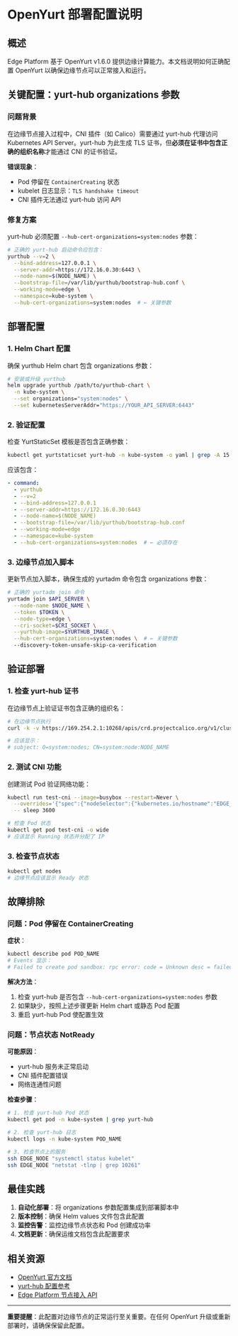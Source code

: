 # OpenYurt 部署配置说明

## 概述

Edge Platform 基于 OpenYurt v1.6.0 提供边缘计算能力。本文档说明如何正确配置 OpenYurt 以确保边缘节点可以正常接入和运行。

## 关键配置：yurt-hub organizations 参数

### 问题背景

在边缘节点接入过程中，CNI 插件（如 Calico）需要通过 yurt-hub 代理访问 Kubernetes API Server。yurt-hub 为此生成 TLS 证书，但**必须在证书中包含正确的组织名称**才能通过 CNI 的证书验证。

**错误现象**：
- Pod 停留在 `ContainerCreating` 状态
- kubelet 日志显示：`TLS handshake timeout`
- CNI 插件无法通过 yurt-hub 访问 API

### 修复方案

yurt-hub 必须配置 `--hub-cert-organizations=system:nodes` 参数：

```bash
# 正确的 yurt-hub 启动命令应包含：
yurthub --v=2 \
  --bind-address=127.0.0.1 \
  --server-addr=https://172.16.0.30:6443 \
  --node-name=$(NODE_NAME) \
  --bootstrap-file=/var/lib/yurthub/bootstrap-hub.conf \
  --working-mode=edge \
  --namespace=kube-system \
  --hub-cert-organizations=system:nodes  # ← 关键参数
```

## 部署配置

### 1. Helm Chart 配置

确保 yurthub Helm chart 包含 organizations 参数：

```bash
# 安装或升级 yurthub
helm upgrade yurthub /path/to/yurthub-chart \
  -n kube-system \
  --set organizations="system:nodes" \
  --set kubernetesServerAddr="https://YOUR_API_SERVER:6443"
```

### 2. 验证配置

检查 YurtStaticSet 模板是否包含正确参数：

```bash
kubectl get yurtstaticset yurt-hub -n kube-system -o yaml | grep -A 15 "command:"
```

应该包含：
```yaml
- command:
  - yurthub
  - --v=2
  - --bind-address=127.0.0.1
  - --server-addr=https://172.16.0.30:6443
  - --node-name=$(NODE_NAME)
  - --bootstrap-file=/var/lib/yurthub/bootstrap-hub.conf
  - --working-mode=edge
  - --namespace=kube-system
  - --hub-cert-organizations=system:nodes  # ← 必须存在
```

### 3. 边缘节点加入脚本

更新节点加入脚本，确保生成的 yurtadm 命令包含 organizations 参数：

```bash
# 正确的 yurtadm join 命令
yurtadm join $API_SERVER \
  --node-name $NODE_NAME \
  --token $TOKEN \
  --node-type=edge \
  --cri-socket=$CRI_SOCKET \
  --yurthub-image=$YURTHUB_IMAGE \
  --hub-cert-organizations=system:nodes \  # ← 关键参数
  --discovery-token-unsafe-skip-ca-verification
```

## 验证部署

### 1. 检查 yurt-hub 证书

在边缘节点上验证证书包含正确的组织名：

```bash
# 在边缘节点执行
curl -k -v https://169.254.2.1:10268/apis/crd.projectcalico.org/v1/clusterinformations/default 2>&1 | grep subject

# 应该显示：
# subject: O=system:nodes; CN=system:node:NODE_NAME
```

### 2. 测试 CNI 功能

创建测试 Pod 验证网络功能：

```bash
kubectl run test-cni --image=busybox --restart=Never \
  --overrides='{"spec":{"nodeSelector":{"kubernetes.io/hostname":"EDGE_NODE_NAME"}}}' \
  -- sleep 3600

# 检查 Pod 状态
kubectl get pod test-cni -o wide
# 应该显示 Running 状态并分配了 IP
```

### 3. 检查节点状态

```bash
kubectl get nodes
# 边缘节点应该显示 Ready 状态
```

## 故障排除

### 问题：Pod 停留在 ContainerCreating

**症状**：
```bash
kubectl describe pod POD_NAME
# Events 显示：
# Failed to create pod sandbox: rpc error: code = Unknown desc = failed to setup network for sandbox: plugin type="calico" failed (add): error getting ClusterInformation: Get "https://169.254.2.1:10268/apis/crd.projectcalico.org/v1/clusterinformations/default": net/http: TLS handshake timeout
```

**解决方法**：
1. 检查 yurt-hub 是否包含 `--hub-cert-organizations=system:nodes` 参数
2. 如果缺少，按照上述步骤更新 Helm chart 或静态 Pod 配置
3. 重启 yurt-hub Pod 使配置生效

### 问题：节点状态 NotReady

**可能原因**：
- yurt-hub 服务未正常启动
- CNI 插件配置错误
- 网络连通性问题

**检查步骤**：
```bash
# 1. 检查 yurt-hub Pod 状态
kubectl get pod -n kube-system | grep yurt-hub

# 2. 检查 yurt-hub 日志
kubectl logs -n kube-system POD_NAME

# 3. 检查节点上的服务
ssh EDGE_NODE "systemctl status kubelet"
ssh EDGE_NODE "netstat -tlnp | grep 10261"
```

## 最佳实践

1. **自动化部署**：将 organizations 参数配置集成到部署脚本中
2. **版本控制**：确保 Helm values 文件包含此配置
3. **监控告警**：监控边缘节点状态和 Pod 创建成功率
4. **文档更新**：确保运维文档包含此配置要求

## 相关资源

- [OpenYurt 官方文档](https://openyurt.io/docs/)
- [yurt-hub 配置参考](https://openyurt.io/docs/core-concepts/yurthub/)
- [Edge Platform 节点接入 API](../edge-apiserver/pkg/oapis/infra/v1alpha1/)

---

**重要提醒**：此配置对边缘节点的正常运行至关重要。在任何 OpenYurt 升级或重新部署时，请确保保留此配置。